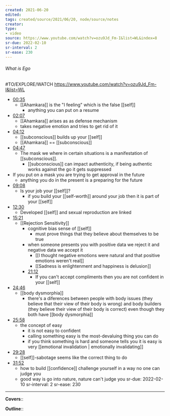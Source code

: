 ```yaml
---
created: 2021-06-20
edited: 
tags: created/source/2021/06/20, node/source/notes
creator:
type: 
- video
source: https://www.youtube.com/watch?v=ozu9Jd_Fm-I&list=WL&index=8
sr-due: 2022-02-10
sr-interval: 2
sr-ease: 230
---
```


###### What is Ego

#TO/EXPLORE/WATCH https://www.youtube.com/watch?v=ozu9Jd_Fm-I&list=WL

- [00:35](https://www.youtube.com/watch?v=ozu9Jd_Fm-I&list=WL&[[index]]=8#t=35.353769194549564)
	- [[Ahamkara]] is the "I feeling" which is the false [[self]]
		- anything you can put on a resume
- [02:07](https://www.youtube.com/watch?v=ozu9Jd_Fm-I&list=WL&[[index]]=8#t=127.88540695803833) 
	- [[Ahamkara]] arises as as defense mechanism
	- takes negative emotion and tries to get rid of it
- [04:12](https://www.youtube.com/watch?v=ozu9Jd_Fm-I&list=WL&[[index]]=8#t=252.43009295040895)
	- [[subconscious]] builds up your [[self]]
	- [[Ahamkara]] == [[subconscious]]
- [04:47](https://www.youtube.com/watch?v=ozu9Jd_Fm-I&list=WL&[[index]]=8#t=287.86191701244815)
	- The mask we where in certain situations is a manifestation of [[subconscious]].
		- [[subconscious]] can impact authenticity, if being authentic works against the go it gets suppressed
- If you put on a mask you are trying to get approval in the future
	- anything you do in the present is a preparing for the future
- [09:08](https://www.youtube.com/watch?v=ozu9Jd_Fm-I&list=WL&[[index]]=8#t=548.8713731983643)
	- Is your job your [[self]]?
		- if you build your [[self-worth]] around your job then it is part of your [[self]]
- [12:30](https://www.youtube.com/watch?v=ozu9Jd_Fm-I&list=WL&[[index]]=8#t=750.1068872479553)
	- Developed [[self]] and sexual reproduction are linked
- [15:21](https://www.youtube.com/watch?v=ozu9Jd_Fm-I&list=WL&[[index]]=8#t=921.2163206871949)
	- [[Rejection Sensitivity]] 
		- cognitive bias sense of [[self]]
			- must prove things that they believe about themselves to be true
		- when someone presents you with positive data we reject it and negative data we accept it
			- [[I thought negative emotions were natural and that positive emotions weren't real]]
			- [[Sadness is enlightenment and happiness is delusion]]
		- [21:12](https://www.youtube.com/watch?v=ozu9Jd_Fm-I&list=WL&[[index]]=8#t=1272.8209349046326)
			- If you can't accept compliments then you are not confident in your [[self]]
- [24:46](https://www.youtube.com/watch?v=ozu9Jd_Fm-I&list=WL&[[index]]=8#t=1486.4035499847412)
	- [[body dysmorphia]]
		- there's a diferences between people with body issues (they believe that their view of their body is wrong) and body builders (they believe their view of their body is correct) even though they both have [[body dysmorphia]]
- [25:58](https://www.youtube.com/watch?v=ozu9Jd_Fm-I&list=WL&[[index]]=8#t=1558.215465900818)
	- the concept of easy
		- it is not easy to confident
		- calling something easy is the most-devaluing thing you can do
		- if you think something is hard and someone tells you it is easy is very [[emotional invalidation | emotionally invalidating]]
- [29:28](https://www.youtube.com/watch?v=ozu9Jd_Fm-I&list=WL&[[index]]=8#t=1768.1838226643067)
	- [[self]]-sabotage seems like the correct thing to do
- [31:52](https://www.youtube.com/watch?v=ozu9Jd_Fm-I&list=WL&[[index]]=8#t=1912.902717076294)
	- how to build [[confidence]] challenge yourself in a way no one can judge you
	- good way is go into nature, nature can't judge you
sr-due: 2022-02-10
sr-interval: 2
sr-ease: 230
---

**Covers**:: 

**Outline**::